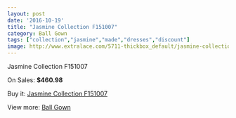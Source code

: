 ```yaml
---
layout: post
date: '2016-10-19'
title: "Jasmine Collection F151007"
category: Ball Gown
tags: ["collection","jasmine","made","dresses","discount"]
image: http://www.extralace.com/5711-thickbox_default/jasmine-collection-f151007.jpg
---
```

Jasmine Collection F151007

On Sales: **$460.98**
<a href="https://www.extralace.com/ball-gown/2717-jasmine-collection-f151007.html"><amp-img layout="responsive" width="600" height="600" src="//www.extralace.com/5711-thickbox_default/jasmine-collection-f151007.jpg" alt="Jasmine Collection F151007 0" /></a>
<a href="https://www.extralace.com/ball-gown/2717-jasmine-collection-f151007.html"><amp-img layout="responsive" width="600" height="600" src="//www.extralace.com/5712-thickbox_default/jasmine-collection-f151007.jpg" alt="Jasmine Collection F151007 1" /></a>

Buy it: [Jasmine Collection F151007](https://www.extralace.com/ball-gown/2717-jasmine-collection-f151007.html "Jasmine Collection F151007")

View more: [Ball Gown](https://www.extralace.com/3-ball-gown "Ball Gown")